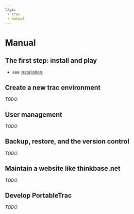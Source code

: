 ```yaml
---
tags:
 - trac
 - manual
---
```

# Manual

## The first step: install and play

- see [installation](./install.html);

## Create a new trac environment

*TODO*

## User management

*TODO*

## Backup, restore, and the version control

*TODO*

## Maintain a website like thinkbase.net

*TODO*

## Develop PortableTrac

*TODO*

